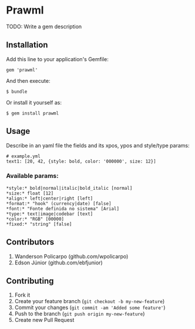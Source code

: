 # Prawml

TODO: Write a gem description

## Installation

Add this line to your application's Gemfile:

    gem 'prawml'

And then execute:

    $ bundle

Or install it yourself as:

    $ gem install prawml

## Usage

Describe in an yaml file the fields and its xpos, ypos and style/type params:

    # example.yml
    text1: [20, 42, {style: bold, color: '000000', size: 12}]

### Available params:

    *style:* bold|normal|italic|bold_italic [normal]
    *size:* float [12]
    *align:* left|center|right [left]
    *format:* "hook" (currency|date) [false]
    *font:* "Fonte definida no sistema" [Arial]
    *type:* text|image|codebar [text]
    *color:* "RGB" [00000]
    *fixed:* "string" [false]

## Contributors

1. Wanderson Policarpo (github.com/wpolicarpo)
2. Edson Júnior (github.com/ebfjunior)

## Contributing

1. Fork it
2. Create your feature branch (`git checkout -b my-new-feature`)
3. Commit your changes (`git commit -am 'Added some feature'`)
4. Push to the branch (`git push origin my-new-feature`)
5. Create new Pull Request

